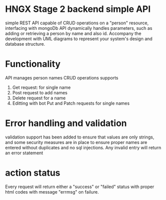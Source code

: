 # HNGX Stage 2 backend simple API
simple REST API capable of CRUD operations on a "person" resource, interfacing with mongoDb API dynamically handles parameters, such as adding or retrieving a person by name and also id. Accompany the development with UML diagrams to represent your system's design and database structure.  

# Functionality
API manages person names CRUD operations
supports
1. Get request: for single name
2. Post request to add names
3. Delete request for a name
4. Editting with bot Put and Patch requests for single names

# Error handling and validation
validation support has been added to ensure that values are only strings, and some security measures are in place to ensure proper names are entered without duplicates and no sql injections.
Any invalid entry will return an error statement

# action status
Every request will return either a "success" or "failed" status with proper html codes with message "errmsg" on failure.

